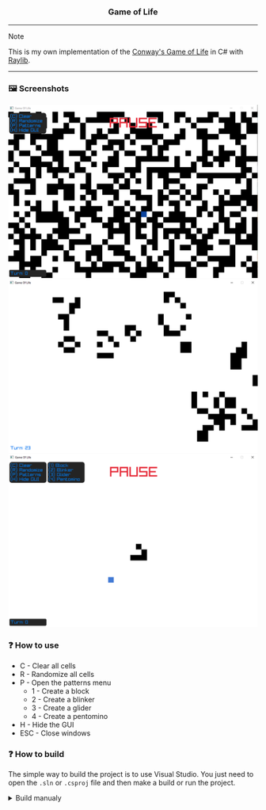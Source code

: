 <h3 align="center">
    Game of Life
</h3>

---

> [!NOTE]
> This is my own implementation of the [Conway's Game of Life](https://en.wikipedia.org/wiki/Conway%27s_Game_of_Life) in C# with [Raylib](https://www.raylib.com/).

---

### :framed_picture: Screenshots
![screenshot1](./screenshots/screenshot1.png)
![screenshot2](./screenshots/screenshot2.png)
![screenshot3](./screenshots/screenshot3.png)

### :question: How to use
- C - Clear all cells
- R - Randomize all cells
- P - Open the patterns menu
  - 1 - Create a block
  - 2 - Create a blinker
  - 3 - Create a glider
  - 4 - Create a pentomino
- H - Hide the GUI
- ESC - Close windows

### :question: How to build
The simple way to build the project is to use Visual Studio. You just need to open the `.sln` or `.csproj` file and then make a build or run the project.

<details> <summary>Build manualy</summary>
<p>
    If you want to build manualy the project, you will need to install the latest dotnet SDK <a href="https://dotnet.microsoft.com/en-us/download">here</a>.
</p>

<p>
    Then you just need to run the following commands following your OS.
</p>

```console
# windows
dotnet publish -c Release -o ./ -r win-x64 --self-contained true
dotnet publish -c Release -o ./ -r win-x86 --self-contained true

# linux
dotnet publish -c Release -o ./ -r linux-x64 --self-contained true
dotnet publish -c Release -o ./ -r linux-arm --self-contained true

# macos
dotnet publish -c Release -o ./ -r osx-x64 --self-contained true
```
</details>
